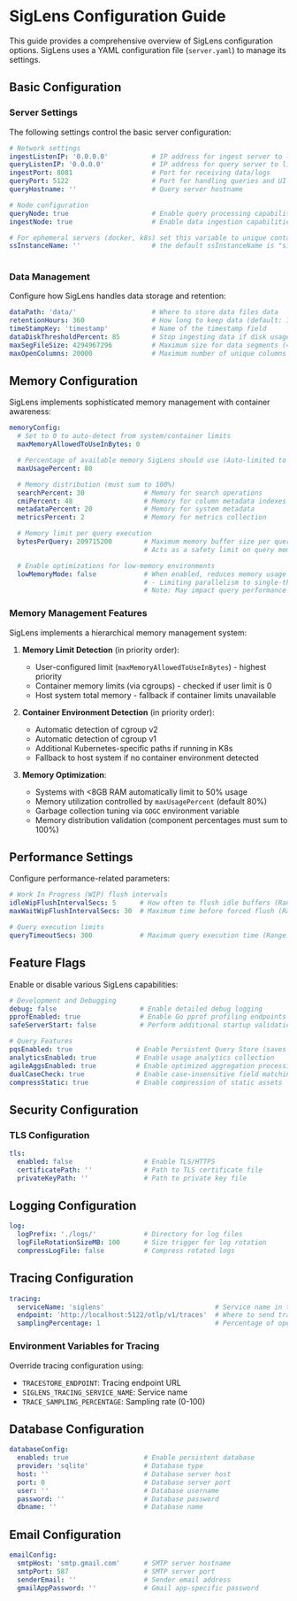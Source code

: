 # SigLens Configuration Guide

This guide provides a comprehensive overview of SigLens configuration options. SigLens uses a YAML configuration file (`server.yaml`) to manage its settings.

## Basic Configuration

### Server Settings

The following settings control the basic server configuration:

```yaml
# Network settings
ingestListenIP: '0.0.0.0'           # IP address for ingest server to listen on
queryListenIP: '0.0.0.0'            # IP address for query server to listen on
ingestPort: 8081                    # Port for receiving data/logs
queryPort: 5122                     # Port for handling queries and UI access
queryHostname: ''                   # Query server hostname

# Node configuration
queryNode: true                     # Enable query processing capabilities
ingestNode: true                    # Enable data ingestion capabilities

# For ephemeral servers (docker, k8s) set this variable to unique container name to persist data across restarts
ssInstanceName: ''                  # the default ssInstanceName is "sigsingle" 
                                   
```

### Data Management

Configure how SigLens handles data storage and retention:

```yaml
dataPath: 'data/'                   # Where to store data files data
retentionHours: 360                 # How long to keep data (default: 15 days)
timeStampKey: 'timestamp'           # Name of the timestamp field
dataDiskThresholdPercent: 85        # Stop ingesting data if disk usage exceeds this percentage
maxSegFileSize: 4294967296          # Maximum size for data segments (4GB default)
maxOpenColumns: 20000               # Maximum number of unique columns to track in logs
```

## Memory Configuration

SigLens implements sophisticated memory management with container awareness:

```yaml
memoryConfig:
  # Set to 0 to auto-detect from system/container limits
  maxMemoryAllowedToUseInBytes: 0

  # Percentage of available memory SigLens should use (Auto-limited to 50% if system has <8GB RAM )
  maxUsagePercent: 80

  # Memory distribution (must sum to 100%)
  searchPercent: 30               # Memory for search operations
  cmiPercent: 48                  # Memory for column metadata indexes
  metadataPercent: 20             # Memory for system metadata
  metricsPercent: 2               # Memory for metrics collection

  # Memory limit per query execution
  bytesPerQuery: 209715200        # Maximum memory buffer size per query (Default: 200MB)
                                  # Acts as a safety limit on query memory consumption

  # Enable optimizations for low-memory environments
  lowMemoryMode: false            # When enabled, reduces memory usage by:
                                  # - Limiting parallelism to single-threaded 
                                  # Note: May impact query performance
```

### Memory Management Features

SigLens implements a hierarchical memory management system:

1. **Memory Limit Detection** (in priority order):

   - User-configured limit (`maxMemoryAllowedToUseInBytes`) - highest priority
   - Container memory limits (via cgroups) - checked if user limit is 0
   - Host system total memory - fallback if container limits unavailable

2. **Container Environment Detection** (in priority order):

   - Automatic detection of cgroup v2
   - Automatic detection of cgroup v1
   - Additional Kubernetes-specific paths if running in K8s
   - Fallback to host system if no container environment detected

3. **Memory Optimization**:
   - Systems with \<8GB RAM automatically limit to 50% usage
   - Memory utilization controlled by `maxUsagePercent` (default 80%)
   - Garbage collection tuning via `GOGC` environment variable
   - Memory distribution validation (component percentages must sum to 100%)

## Performance Settings

Configure performance-related parameters:

```yaml
# Work In Progress (WIP) flush intervals
idleWipFlushIntervalSecs: 5      # How often to flush idle buffers (Range: 5-60 seconds)
maxWaitWipFlushIntervalSecs: 30  # Maximum time before forced flush (Range: 5-60 seconds)

# Query execution limits
queryTimeoutSecs: 300            # Maximum query execution time (Range: 60-1800 seconds)
```

## Feature Flags

Enable or disable various SigLens capabilities:

```yaml
# Development and Debugging
debug: false                     # Enable detailed debug logging
pprofEnabled: true               # Enable Go pprof profiling endpoints
safeServerStart: false           # Perform additional startup validations

# Query Features
pqsEnabled: true                # Enable Persistent Query Store (saves query history)
analyticsEnabled: true          # Enable usage analytics collection
agileAggsEnabled: true          # Enable optimized aggregation processing
dualCaseCheck: true             # Enable case-insensitive field matching
compressStatic: true            # Enable compression of static assets
```

## Security Configuration

### TLS Configuration

```yaml
tls:
  enabled: false                  # Enable TLS/HTTPS
  certificatePath: ''             # Path to TLS certificate file
  privateKeyPath: ''              # Path to private key file
```

## Logging Configuration

```yaml
log:
  logPrefix: './logs/'            # Directory for log files
  logFileRotationSizeMB: 100      # Size trigger for log rotation
  compressLogFile: false          # Compress rotated logs
```

## Tracing Configuration

```yaml
tracing:
  serviceName: 'siglens'                            # Service name in traces
  endpoint: 'http://localhost:5122/otlp/v1/traces'  # Where to send traces
  samplingPercentage: 1                             # Percentage of operations to trace (0-100)
```

### Environment Variables for Tracing

Override tracing configuration using:

- `TRACESTORE_ENDPOINT`: Tracing endpoint URL
- `SIGLENS_TRACING_SERVICE_NAME`: Service name
- `TRACE_SAMPLING_PERCENTAGE`: Sampling rate (0-100)

## Database Configuration

```yaml
databaseConfig:
  enabled: true                   # Enable persistent database
  provider: 'sqlite'              # Database type
  host: ''                        # Database server host
  port: 0                         # Database server port
  user: ''                        # Database username
  password: ''                    # Database password
  dbname: ''                      # Database name
```

## Email Configuration

```yaml
emailConfig:
  smtpHost: 'smtp.gmail.com'      # SMTP server hostname
  smtpPort: 587                   # SMTP server port
  senderEmail: ''                 # Sender email address
  gmailAppPassword: ''            # Gmail app-specific password
```

